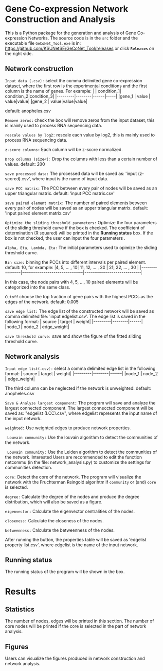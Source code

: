 ﻿# Gene Co-expression Network Construction and Analysis

This is a Python package for the generation and analysis of Gene Co-expression Networks. The source code is in the `src` folder and the executable file `GeCoNet_Tool.exe` is in: https://github.com/KSUNetSE/GeCoNet_Tool/releases or click **`Releases`** on the right side.

## Network construction

`Input data (.csv):`
select the comma delimited gene co-expression dataset, where the first row is the experimental conditions and the first column is the name of genes. For example:
|  | condition_1| condition_2|condition_3|
|---------|--------|------|-----|
|gene_1 | value | value|value|
|gene_2 | value|value|value|

default: anopheles.csv

`Remove zeros:`
check the box will remove zeros from the input dataset, this is mainly used to process RNA sequencing data.

`rescale values by log2:`
rescale each value by log2, this is mainly used to process RNA sequencing data.

`z-score columns:`
Each column will be z-score normalized.

`Drop columns (size<):`
Drop the columns with less than a certain number of values.
default: 200

`save processed data:`
The processed data will be saved as: 'input (z-scored).csv', where input is the name of input data. 

`save PCC matrix:`
The PCC between every pair of nodes will be saved as an upper triangular matrix.
default: 'input PCC matrix.csv'

`save paired element matrix:`
The number of paired elements between every pair of nodes will be saved as an upper triangular matrix.
default: 'input paired element matrix.csv'

`Optimize the sliding threshold parameters:`
Optimize the four parameters of the sliding threshold curve if the box is checked. The coefficient of determination (R squared) will be printed in the **Running status** box.
If the box is not checked, the user can input the four parameters .

`Alpha, Eta, Lambda, Eta:`
The initial parameters used to opimize the sliding  threshold curve.

`Bin size:`
 binning the PCCs into different intervals per paired element.
default: 10, for example:
|4, 5, ... , 10| 11, 12, ... , 20 | 21, 22, ... , 30 | 
|----------------|-------------------------------|-----------------------------|

In this case, the node pairs with 4, 5, ..., 10 paired elements will be categorized into the same class.

`Cutoff`
 choose the top fraction of gene pairs with the highest PCCs as the edges of the network.
default: 0.005

`save edge list:`
The edge list of the constructed network will be saved as comma delimited file: 'input edgelist.csv'. The edge list is saved in the following format:
| source | target | weight|
|---------|--------|------|
|node_1 | node_2 | edge_weight|

`save threshold curve:`
save and show the figure of the fitted sliding threshold curve.

## Network analysis

`Input edge list(.csv):`
select a comma delimited edge list in the following format:
| source | target | weight|
|---------|--------|------|
|node_1 | node_2 | edge_weight|

The third column can be neglected if the network is unweighted.
default: anopheles.csv

`Save & Analyze largest component:`
The program will save and analyze the largest connected component. The largest conneccted component will be saved as: "edgelist (LCC).csv", where edgelist represents the input name of the input network.

`weighted:`
Use weighted edges to produce network properties.

` Louvain community:`
Use the louvain algorithm to detect the communities of the network. 

` Louvain community:`
Use the Leiden algorithm to detect the communities of the network. 
Interested Users are recommended to edit the function netcommu (in the file: network_analysis.py) to customize the settings for communities detection.
 
`core:`
Detect the core of the network. 
The program will visualize the network with the Fruchterman Reingold algorihtm if `community` or (and) `core` is selected.

`degree:`
Calculate the degree of the nodes and produce the degree distribution, which will also be saved as a figure.

`eigenvector:`
Calculate the eigenvector centralities of the nodes.

`closeness:`
Calculate the closeness of the nodes.

`betweenness:`
Calculate the betweenness of the nodes.

After running the button, the properties table will be saved as 'edgelist property list.csv', where edgelist is the name of the input network.

## Running status
The running status of the program will be shown in the box.

# Results
## Statistics
The number of nodes, edges will be printed in this section. The number of core nodes will be printed if the core is selected in the part of network analysis.
 
## Figures
Users can visualize the figures produced in network construction and network analysis.

